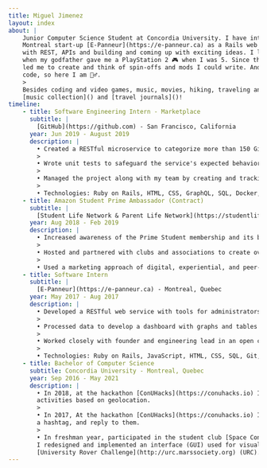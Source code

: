```yaml
---
title: Miguel Jimenez
layout: index
about: |
    Junior Computer Science Student at Concordia University. I have interned at [GitHub](https://github.com) and the 
    Montreal start-up [E-Panneur](https://e-panneur.ca) as a Rails web developer. I have developed a special relationship 
    with REST, APIs and building and coming up with exciting ideas. I like to think this software development path started 
    when my godfather gave me a PlayStation 2 🎮 when I was 5. Since then, I have not stopped playing video games, which 
    led me to create and think of spin-offs and mods I could write. And to be able to do that I needed to know how to 
    code, so here I am 🙋‍♂️️.
    >
    Besides coding and video games, music, movies, hiking, traveling and soccer are my jam. Check out my
    [music collection]() and [travel journals]()!
timeline:
    - title: Software Engineering Intern - Marketplace
      subtitle: |
        [GitHub](https://github.com) - San Francisco, California
      year: Jun 2019 - August 2019
      description: |
        • Created a RESTful microservice to categorize more than 150 GitHub Apps using machine learning. This has made the number of apps in Marketplace double. 
        >
        • Wrote unit tests to safeguard the service's expected behavior. 
        >
        • Managed the project along with my team by creating and tracking issues, prioritizing tasks and evaluating results. 
        >
        • Technologies: Ruby on Rails, HTML, CSS, GraphQL, SQL, Docker, Kubernetes.
    - title: Amazon Student Prime Ambassador (Contract)
      subtitle: |
        [Student Life Network & Parent Life Network](https://studentlifenetwork.com) - Montreal, Quebec
      year: Aug 2018 - Feb 2019
      description: |
        • Increased awareness of the Prime Student membership and its benefits to students by having more than 250 interactions every week.
        >
        • Hosted and partnered with clubs and associations to create over 15 events on campus.
        >
        • Used a marketing approach of digital, experiential, and peer-to-peer tactics to reach as many students as possible.
    - title: Software Intern
      subtitle: |
        [E-Panneur](https://e-panneur.ca) - Montreal, Quebec
      year: May 2017 - Aug 2017
      description: |
        • Developed a RESTful web service with tools for administrators to manage incoming orders and shipments.
        >
        • Processed data to develop a dashboard with graphs and tables for clear financial statements.
        >
        • Worked closely with founder and engineering lead in an open concept environment, which allowed to learn about management, customer service, innovation and setting short, medium and long-term goals.
        >
        • Technologies: Ruby on Rails, JavaScript, HTML, CSS, SQL, Git, AWS (EC2), JIRA.
    - title: Bachelor of Computer Science
      subtitle: Concordia University - Montreal, Quebec
      year: Sep 2016 - May 2021
      description: |
        • In 2018, at the hackathon [ConUHacks](https://conuhacks.io) III, made calls to different APIs to recommend 
        activities based on geolocation.
        >
        • In 2017, At the hackathon [ConUHacks](https://conuhacks.io) II, built a Twitter bot that would scan tweets containing 
        a hashtag, and reply to them.
        >
        • In freshman year, participated in the student club [Space Concordia](https://spaceconcordia.github.io) where
        I redesigned and implemented an interface (GUI) used for visualizing and controlling a space rover for the 
        [University Rover Challenge](http://urc.marssociety.org) (URC).
---
```

